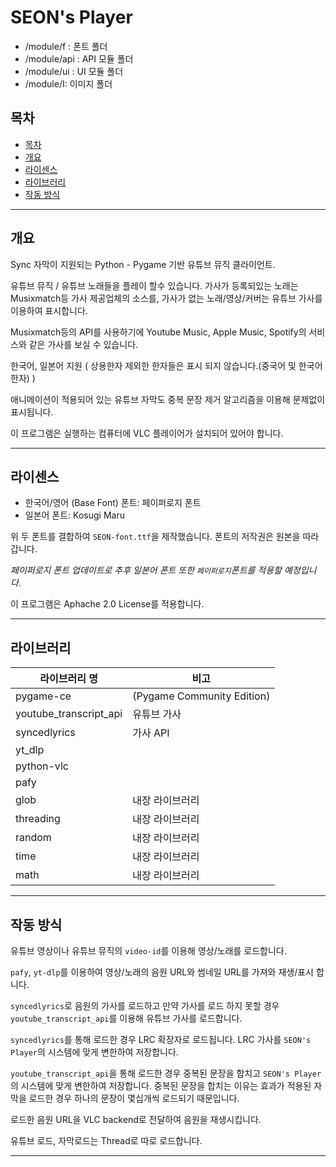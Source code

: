 # SEON's Player
* /module/f : 폰트 폴더
* /module/api : API 모듈 폴더
* /module/ui : UI 모듈 폴더
* /module/I: 이미지 폴더

## 목차

* [목차](#목차)
* [개요](#개요)
* [라이센스](#라이센스)
* [라이브러리](#라이브러리)
* [작동 방식](#작동-방식)

***

## 개요
Sync 자막이 지원되는
Python - Pygame 기반 유튜브 뮤직 클라이언트.

유튜브 뮤직 / 유튜브 노래들을 플레이 할수 있습니다.
가사가 등록되있는 노래는 Musixmatch등 가사 제공업체의 소스를,
가사가 없는 노래/영상/커버는 유튜브 가사를 이용하여 표시합니다.

Musixmatch등의 API를 사용하기에 Youtube Music, Apple Music, Spotify의 서비스와 같은 가사를 보실 수 있습니다.

한국어, 일본어 지원 ( 상용한자 제외한 한자들은 표시 되지 않습니다.(중국어 및 한국어 한자) )

애니메이션이 적용되어 있는 유튜브 자막도 중복 문장 제거 알고리즘을 이용해
문제없이 표시됩니다.

이 프로그램은 실행하는 컴퓨터에 VLC 플레이어가 설치되어 있어야 합니다. 
*** 

## 라이센스

* 한국어/영어 (Base Font) 폰트:  페이퍼로지 폰트
* 일본어 폰트: Kosugi Maru

위 두 폰트를 결합하여 `SEON-font.ttf`을 제작했습니다.
폰트의 저작권은 원본을 따라갑니다.



*페이퍼로지 폰트 업데이트로 추후 일본어 폰트 또한 `페이퍼로지`폰트를 적용할 예정입니다.*

이 프로그램은 Aphache 2.0 License를 적용합니다.

***

## 라이브러리
| 라이브러리 명 | 비고 |
| --- | --- |
| pygame-ce | (Pygame Community Edition) |
| youtube_transcript_api | 유튜브 가사 |
| syncedlyrics | 가사 API |
| yt_dlp | |
| python-vlc | |
| pafy | |
| glob | 내장 라이브러리 |
| threading | 내장 라이브러리 |
| random | 내장 라이브러리 |
| time | 내장 라이브러리 |
| math | 내장 라이브러리 |

***

## 작동 방식
유튜브 영상이나 유튜브 뮤직의 `video-id`를 이용해 영상/노래를 로드합니다.

`pafy`, `yt-dlp`를 이용하여 영상/노래의 음원 URL와 썸네일 URL를 가져와 재생/표시 합니다.

`syncedlyrics`로 음원의 가사를 로드하고 만약 가사를 로드 하지 못할 경우 `youtube_transcript_api`를 이용해 유튜브 가사를 로드합니다.

`syncedlyrics`를 통해 로드한 경우 LRC 확장자로 로드됩니다.
LRC 가사를 `SEON's Player`의 시스템에 맞게 변한하여 저장합니다.

`youtube_transcript_api`을 통해 로드한 경우 중복된 문장을 합치고 `SEON's Player`의 시스템에 맞게 변한하여 저장합니다.
중복된 문장을 합치는 이유는 효과가 적용된 자막을 로드한 경우 하나의 문장이 몇십개씩 로드되기 때문입니다.

로드한 음원 URL을 VLC backend로 전달하여 음원을 재생시킵니다.

유튜브 로드, 자막로드는 Thread로 따로 로드합니다.

***

